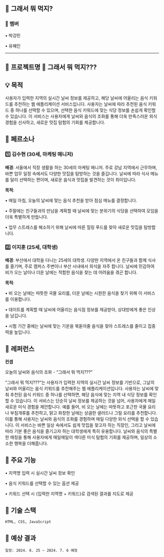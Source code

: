 ## 🤔 그래서 뭐 먹지? 

### **🫡 멤버**

•	박강민

•	유혜인

---

## **🚀 프로젝트명** 🤔 그래서 뭐 먹지???

## **💡 목적**

사용자가 입력한 지역의 실시간 날씨 정보를 제공하고, 해당 날씨에 어울리는 음식 키워드를 추천하는 웹 애플리케이션 서비스입니다. 사용자는 날씨에 따라 추천된 음식 키워드 중 하나를 선택할 수 있으며, 선택한 음식 키워드에 맞는 식당 정보를 손쉽게 확인할 수 있습니다. 이 서비스는 사용자에게 날씨와 음식의 조화를 통해 더욱 만족스러운 외식 경험을 선사하고, 새로운 맛집 탐험의 기회를 제공합니다.

## **📌 페르소나**

### **1️⃣ 김수현 (30세, 마케팅 매니저)**

**배경**: 서울에서 직장 생활을 하는 30세의 마케팅 매니저. 주로 강남 지역에서 근무하며, 바쁜 업무 일정 속에서도 다양한 맛집을 탐방하는 것을 즐깁니다. 날씨에 따라 식사 메뉴를 달리 선택하는 편이며, 새로운 음식과 맛집을 발견하는 것이 취미입니다.

**목적**:

•	매일 아침, 오늘의 날씨에 맞는 음식 추천을 받아 점심 메뉴를 결정합니다.

•	주말에는 친구들과의 만남을 계획할 때 날씨에 맞는 분위기의 식당을 선택하여 모임을 더욱 특별하게 만듭니다.

•	업무 스트레스를 해소하기 위해 날씨에 따른 힐링 푸드를 찾아 새로운 맛집을 탐방합니다.

### **2️⃣ 이지훈 (25세, 대학생)**

**배경**: 부산에서 대학을 다니는 25세의 대학생. 다양한 지역에서 온 친구들과 함께 식사를 즐기며, 주로 캠퍼스 주변이나 부산 시내에서 외식을 자주 합니다. 날씨에 민감하여 비가 오는 날이나 더운 날에는 적합한 음식을 찾는 데 어려움을 겪곤 합니다.

**목적**:

•	비 오는 날에는 따뜻한 국물 요리를, 더운 날에는 시원한 음식을 찾기 위해 이 서비스를 이용합니다.

•	데이트를 계획할 때 날씨에 어울리는 음식점 정보를 제공받아, 상대방에게 좋은 인상을 남깁니다.

•	시험 기간 중에는 날씨에 맞는 기운을 북돋아줄 음식을 찾아 스트레스를 줄이고 집중력을 높입니다.

## **📌 레퍼런스**

**컨셉**

오늘의 날씨와 음식의 조화 - “그래서 뭐 먹지???”

“그래서 뭐 먹지???“는 사용자가 입력한 지역의 실시간 날씨 정보를 기반으로, 그날의 날씨와 어울리는 음식 키워드를 추천해주는 웹 애플리케이션입니다. 사용자는 날씨에 맞춰 추천된 음식 키워드 중 하나를 선택하면, 해당 음식에 맞는 지역 내 식당 정보를 확인할 수 있습니다. 이 서비스는 단순히 날씨 정보를 제공하는 것을 넘어, 사용자에게 매일 새로운 미식 경험을 제안합니다. 예를 들어, 비 오는 날에는 따뜻하고 포근한 국물 요리나 부침개류를 추천하고, 맑고 화창한 날에는 상큼한 샐러드나 그릴 요리를 추천합니다. 이를 통해 사용자는 날씨와 음식의 조화를 경험하며 매일 다양한 외식 선택을 할 수 있습니다. 이 서비스는 바쁜 일상 속에서도 쉽게 맛집을 찾고자 하는 직장인, 그리고 날씨에 따라 기분 좋은 음식을 즐기고자 하는 대학생에게 특히 유용합니다. 날씨와 음식의 특별한 매칭을 통해 사용자에게 매일매일이 색다른 미식 탐험의 기회를 제공하며, 일상의 소소한 행복을 더해줍니다.

## **📌 주요 기능**

•	지역명 입력 시 실시간 날씨 정보 확인

•	음식 키워드를 선택할 수 있는 옵션 제공

•	키워드 선택 시 {입력한 지역명 + 키워드}로 검색된 결과를 지도로 제공

## **📌 기술 스택**

	HTML, CSS, JavaScript

## **📌 예상 결과**

	일정: 2024. 6. 25 ~ 2024. 7. 6 예정
